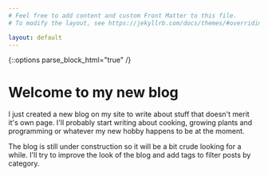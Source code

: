 ```yaml
---                                                                                                                                                           
# Feel free to add content and custom Front Matter to this file.
# To modify the layout, see https://jekyllrb.com/docs/themes/#overriding-theme-defaults

layout: default
---
```

{::options parse_block_html="true" /}

# Welcome to my new blog
<p>
I just created a new blog on my site to write about stuff that doesn't merit it's own page. I'll probably start writing
about cooking, growing plants and programming or whatever my new hobby happens to be at the moment. 
</p>
<p>
The blog is still under construction so it will be a bit crude looking for a while. I'll try to improve the look of 
the blog and add tags to filter posts by category.
</p>
